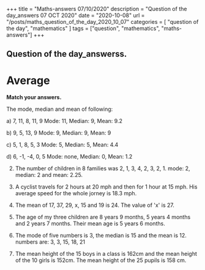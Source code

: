+++
title = "Maths-answers 07/10/2020"
description = "Question of the day_answers 07 OCT 2020"
date = "2020-10-08"
url = "/posts/maths_question_of_the_day_2020_10_07"
categories = [ "question of the day", "mathematics" ]
tags = ["question", "mathematics", "maths-answers"]
+++

## Question of the day_answerss.
# Average
 
**Match your answers.**

 The mode, median and mean of following:

  a) 7, 11, 8, 11, 9
  Mode: 11, Median: 9, Mean: 9.2 

  b) 9, 5, 13, 9 
  Mode: 9, Median: 9, Mean: 9

  c) 5, 1, 8, 5, 3 
  Mode: 5, Median: 5, Mean: 4.4

  d) 6, -1, -4, 0, 5 
  Mode: none, Median: 0, Mean: 1.2

2. The number of children in 8 families was 2, 1, 3, 4, 2, 3, 2, 1.  mode: 2, median: 2 and mean: 2.25.

3. A cyclist travels for 2 hours at 20 mph and then for 1 hour at 15 mph. His average speed for the whole jorney is 18.3 mph.

4. The mean of 17, 37, 29, x, 15 and 19 is 24. The value of 'x' is 27.

5. The age of my three children are 8 years 9 months, 5 years 4 months and 2 years 7 months. Their mean age is 5 years 6 months.

6. The mode of five numbers is 3, the median is 15 and the mean is 12.  numbers are:  3, 3, 15, 18, 21

7. The mean height of the 15 boys in a class is 162cm and the mean height of the 10 girls is 152cm. The mean height of the 25 pupils is 158 cm.

 











